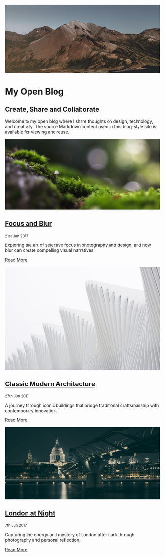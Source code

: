 ![Mountain](images/mountain.jpg ":class=header-tall-image-full-width-headings-overlay :no-zoom")

# My Open Blog
## Create, Share and Collaborate

Welcome to my open blog where I share thoughts on design, technology, and creativity. The source Markdown content used in this blog-style site is available for viewing and reuse.

<div class="card-list">

<div class="card">

[![Blog Post Image](focus-and-blur/unsplash-focus.jpg)](focus-and-blur.md)

## [Focus and Blur](focus-and-blur.md)

<small>21st Jun 2017</small>

Exploring the art of selective focus in photography and design, and how blur can create compelling visual narratives.  

[Read More](focus-and-blur.md ":class=navpill")

</div>

<div class="card">

[![Blog Post Image](classic-modern-architecture/unsplash-luca-bravo.jpg)](classic-modern-architecture.md)

## [Classic Modern Architecture](classic-modern-architecture.md)

<small>27th Jun 2017</small>

A journey through iconic buildings that bridge traditional craftsmanship with contemporary innovation.  

[Read More](classic-modern-architecture.md ":class=navpill")

</div>

<div class="card">

[![Blog Post Image](london-at-night/unsplash-london-night.jpg)](london-at-night.md)

## [London at Night](london-at-night.md)

<small>7th Jun 2017</small>

Capturing the energy and mystery of London after dark through photography and personal reflection.  

[Read More](london-at-night.md ":class=navpill")

</div>

</div>
